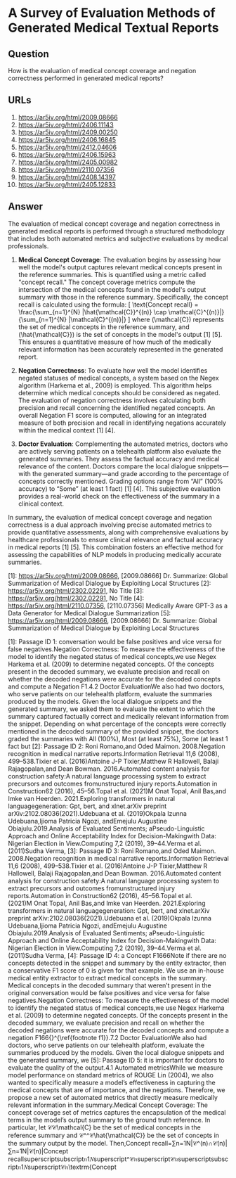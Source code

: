 # A Survey of Evaluation Methods of Generated Medical Textual Reports

## Question

How is the evaluation of medical concept coverage and negation correctness performed in generated medical reports?

## URLs

1. https://ar5iv.org/html/2009.08666
2. https://ar5iv.org/html/2406.11143
3. https://ar5iv.org/html/2409.00250
4. https://ar5iv.org/html/2406.16845
5. https://ar5iv.org/html/2412.04606
6. https://ar5iv.org/html/2406.15963
7. https://ar5iv.org/html/2405.00982
8. https://ar5iv.org/html/2110.07356
9. https://ar5iv.org/html/2408.14397
10. https://ar5iv.org/html/2405.12833

## Answer

The evaluation of medical concept coverage and negation correctness in generated medical reports is performed through a structured methodology that includes both automated metrics and subjective evaluations by medical professionals.

1. **Medical Concept Coverage**: The evaluation begins by assessing how well the model's output captures relevant medical concepts present in the reference summaries. This is quantified using a metric called "concept recall." The concept coverage metrics compute the intersection of the medical concepts found in the model's output summary with those in the reference summary. Specifically, the concept recall is calculated using the formula: 
   \[
   \text{Concept recall} = \frac{\sum_{n=1}^{N} |\hat{\mathcal{C}}^{(n)} \cap \mathcal{C}^{(n)}|}{\sum_{n=1}^{N} |\mathcal{C}^{(n)}|}
   \]
   where \(\mathcal{C}\) represents the set of medical concepts in the reference summary, and \(\hat{\mathcal{C}}\) is the set of concepts in the model's output [1] [5]. This ensures a quantitative measure of how much of the medically relevant information has been accurately represented in the generated report.

2. **Negation Correctness**: To evaluate how well the model identifies negated statuses of medical concepts, a system based on the Negex algorithm (Harkema et al., 2009) is employed. This algorithm helps determine which medical concepts should be considered as negated. The evaluation of negation correctness involves calculating both precision and recall concerning the identified negated concepts. An overall Negation F1 score is computed, allowing for an integrated measure of both precision and recall in identifying negations accurately within the medical context [1] [4].

3. **Doctor Evaluation**: Complementing the automated metrics, doctors who are actively serving patients on a telehealth platform also evaluate the generated summaries. They assess the factual accuracy and medical relevance of the content. Doctors compare the local dialogue snippets—with the generated summary—and grade according to the percentage of concepts correctly mentioned. Grading options range from “All” (100% accuracy) to “Some” (at least 1 fact) [1] [4]. This subjective evaluation provides a real-world check on the effectiveness of the summary in a clinical context.

In summary, the evaluation of medical concept coverage and negation correctness is a dual approach involving precise automated metrics to provide quantitative assessments, along with comprehensive evaluations by healthcare professionals to ensure clinical relevance and factual accuracy in medical reports [1] [5]. This combination fosters an effective method for assessing the capabilities of NLP models in producing medically accurate summaries.

[1]: https://ar5iv.org/html/2009.08666, [2009.08666] Dr. Summarize: Global Summarization of Medical Dialogue by Exploiting Local Structures
[2]: https://ar5iv.org/html/2302.02291, No Title
[3]: https://ar5iv.org/html/2302.02291, No Title
[4]: https://ar5iv.org/html/2110.07356, [2110.07356] Medically Aware GPT-3 as a Data Generator for Medical Dialogue Summarization
[5]: https://ar5iv.org/html/2009.08666, [2009.08666] Dr. Summarize: Global Summarization of Medical Dialogue by Exploiting Local Structures

[1]: Passage ID 1: conversation would be false positives and vice versa for false negatives.Negation Correctness: To measure the effectiveness of the model to identify the negated status of medical concepts,we use Negex Harkema et al. (2009) to determine negated concepts. Of the concepts present in the decoded summary, we evaluate precision and recall on whether the decoded negations were accurate for the decoded concepts and compute a Negation F1.4.2 Doctor EvaluationWe also had two doctors, who serve patients on our telehealth platform, evaluate the summaries produced by the models. Given the local dialogue snippets and the generated summary, we asked them to evaluate the extent to which the summary captured factually correct and medically relevant information from the snippet. Depending on what percentage of the concepts were correctly mentioned in the decoded summary of the provided snippet, the doctors graded the summaries with All (100%), Most (at least 75%), Some (at least 1 fact but
[2]: Passage ID 2: Roni Romano,and Oded Maimon. 2008.Negation recognition in medical narrative reports.Information Retrieval 11,6 (2008), 499–538.Tixier et al. (2016)Antoine J-P Tixier,Matthew R Hallowell, Balaji Rajagopalan,and Dean Bowman. 2016.Automated content analysis for construction safety:A natural language processing system to extract precursors and outcomes fromunstructured injury reports.Automation in Construction62 (2016), 45–56.Topal et al. (2021)M Onat Topal, Anil Bas,and Imke van Heerden. 2021.Exploring transformers in natural languagegeneration: Gpt, bert, and xlnet.arXiv preprint arXiv:2102.08036(2021).Udebuana et al. (2019)Okpala Izunna Udebuana,Ijioma Patricia Ngozi, andEmejulu Augustine Obiajulu.2019.Analysis of Evaluated Sentiments; aPseudo-Linguistic Approach and Online Acceptability Index for Decision-Makingwith Data: Nigerian Election in View.Computing 7,2 (2019), 39–44.Verma et al. (2011)Sudha Verma,
[3]: Passage ID 3: Roni Romano,and Oded Maimon. 2008.Negation recognition in medical narrative reports.Information Retrieval 11,6 (2008), 499–538.Tixier et al. (2016)Antoine J-P Tixier,Matthew R Hallowell, Balaji Rajagopalan,and Dean Bowman. 2016.Automated content analysis for construction safety:A natural language processing system to extract precursors and outcomes fromunstructured injury reports.Automation in Construction62 (2016), 45–56.Topal et al. (2021)M Onat Topal, Anil Bas,and Imke van Heerden. 2021.Exploring transformers in natural languagegeneration: Gpt, bert, and xlnet.arXiv preprint arXiv:2102.08036(2021).Udebuana et al. (2019)Okpala Izunna Udebuana,Ijioma Patricia Ngozi, andEmejulu Augustine Obiajulu.2019.Analysis of Evaluated Sentiments; aPseudo-Linguistic Approach and Online Acceptability Index for Decision-Makingwith Data: Nigerian Election in View.Computing 7,2 (2019), 39–44.Verma et al. (2011)Sudha Verma,
[4]: Passage ID 4: a Concept F1666Note if there are no concepts detected in the snippet and summary by the entity extractor, then a conservative F1 score of 0 is given for that example. We use an in-house medical entity extractor to extract medical concepts in the summary. Medical concepts in the decoded summary that weren’t present in the original conversation would be false positives and vice versa for false negatives.Negation Correctness: To measure the effectiveness of the model to identify the negated status of medical concepts,we use Negex Harkema et al. (2009) to determine negated concepts. Of the concepts present in the decoded summary, we evaluate precision and recall on whether the decoded negations were accurate for the decoded concepts and compute a negation F166{}^{\ref{footnote f1}}.7.2 Doctor EvaluationWe also had doctors, who serve patients on our telehealth platform, evaluate the summaries produced by the models. Given the local dialogue snippets and the generated summary, we
[5]: Passage ID 5: it is important for doctors to evaluate the quality of the output.4.1 Automated metricsWhile we measure model performance on standard metrics of ROUGE Lin (2004), we also wanted to specifically measure a model’s effectiveness in capturing the medical concepts that are of importance, and the negations. Therefore, we propose a new set of automated metrics that directly measure medically relevant information in the summary.Medical Concept Coverage: The concept coverage set of metrics captures the encapsulation of the medical terms in the model’s output summary to the ground truth reference. In particular, let 𝒞𝒞\mathcal{C} be the set of medical concepts in the reference summary and 𝒞^^𝒞\hat{\mathcal{C}} be the set of concepts in the summary output by the model. Then,Concept recall=∑n=1N|𝒞^(n)∩𝒞(n)|∑n=1N|𝒞(n)|Concept recallsuperscriptsubscript𝑛1𝑁superscript^𝒞𝑛superscript𝒞𝑛superscriptsubscript𝑛1𝑁superscript𝒞𝑛\textrm{Concept